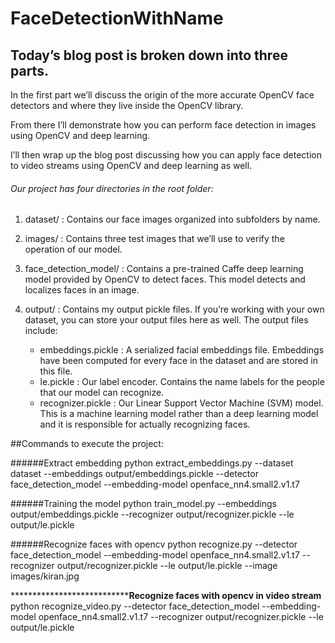 # FaceDetectionWithName

## Today’s blog post is broken down into three parts.

In the first part we’ll discuss the origin of the more accurate OpenCV face detectors and where they live inside the OpenCV library.

From there I’ll demonstrate how you can perform face detection in images using OpenCV and deep learning.

I’ll then wrap up the blog post discussing how you can apply face detection to video streams using OpenCV and deep learning as well.


###### Our project has four directories in the root folder:

1. dataset/ : Contains our face images organized into subfolders by name.

2. images/ : Contains three test images that we’ll use to verify the operation of our model.

3. face_detection_model/ : Contains a pre-trained Caffe deep learning model provided by OpenCV to detect faces. This model detects and localizes faces in an image.

4. output/ : Contains my output pickle files. If you’re working with your own dataset, you can store your output files here as well. The output files include:
	- embeddings.pickle : A serialized facial embeddings file. Embeddings have been computed for every face in the dataset and are 				      stored in this file.
	- le.pickle : Our label encoder. Contains the name labels for the people that our model can recognize.
	- recognizer.pickle : Our Linear Support Vector Machine (SVM) model. This is a machine learning model rather than a deep learning model and it is responsible for actually recognizing faces.

##Commands to execute the project: 

######Extract embedding
python extract_embeddings.py --dataset dataset --embeddings output/embeddings.pickle --detector face_detection_model --embedding-model openface_nn4.small2.v1.t7

######Training the model
python train_model.py --embeddings output/embeddings.pickle --recognizer output/recognizer.pickle --le output/le.pickle

######Recognize faces with opencv
python recognize.py --detector face_detection_model --embedding-model openface_nn4.small2.v1.t7 --recognizer output/recognizer.pickle --le output/le.pickle --image images/kiran.jpg
	
***********************************************Recognize faces with opencv in video stream********************
python recognize_video.py --detector face_detection_model --embedding-model openface_nn4.small2.v1.t7 --recognizer output/recognizer.pickle --le output/le.pickle
 
